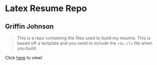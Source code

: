 # Latex Resume Repo
## Griffin Johnson

> This is a repo containing the files used to build my resume.
> This is based off a template and you need to include the `res.cls` file when you build.

Click [here](https://github.com/Cougargriff/ResumeLatex/blob/master/resume_curr.pdf) to view!
